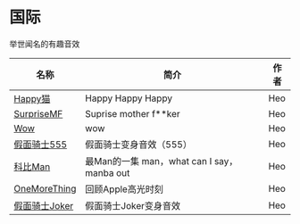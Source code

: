 # 国际

举世闻名的有趣音效

| 名称  | 简介 | 作者 |
|-----|----|--------|
| [Happy猫](/国际/audios/Happy猫-1700818536.muyu) | Happy Happy Happy   |   Heo     |
| [SurpriseMF](/国际/audios/SurpriseMF-1705211773.muyu) | Suprise mother f**ker   |   Heo     |
| [Wow](/国际/audios/Wow-1705212314.muyu) | wow   |   Heo     |
| [假面骑士555](/国际/audios/假面骑士555-1707296171.muyu) | 假面骑士变身音效（555）   |   Heo     |
| [科比Man](/国际/audios/科比Man-1707729239.muyu) | 最Man的一集 man，what can I say，manba out   |   Heo     |
| [OneMoreThing](/国际/audios/OneMoreThing-1708159725.muyu) | 回顾Apple高光时刻 | Heo |
| [假面骑士Joker](/国际/audios/假面骑士Joker-1711937044.muyu) | 假面骑士Joker变身音效 | Heo |